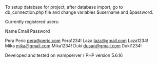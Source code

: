 To setup database for project, after database import, go to db_connection.php file and change variables $username and $password.

Currently registered users:

Name        Email               Password

Pera Peric	pera@peric.com      Pera1234!
Laza    	laza@gmail.com      Laza1234!
Mika    	mika@gmail.com      Mika1234!
Duki    	dusan@gmail.com     Duki1234!



Developed and tested on wampserver / PHP version 5.6.16